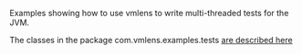 Examples showing how to use vmlens to write multi-threaded tests for the JVM.

The classes in the package com.vmlens.examples.tests [are described here](https://vmlens.com/help/manual/#interleave)
